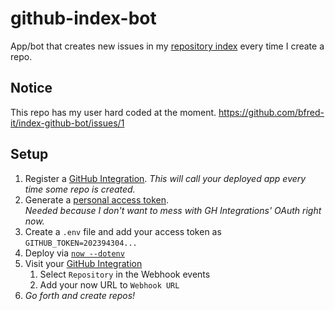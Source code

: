 # github-index-bot

App/bot that creates new issues in my [repository index](https://github.com/bfred-it/index) every time I create a repo.

## Notice

This repo has my user hard coded at the moment. https://github.com/bfred-it/index-github-bot/issues/1

## Setup

1. Register a [GitHub Integration](https://github.com/settings/integrations).
    _This will call your deployed app every time some repo is created._
2. Generate a [personal access token](https://github.com/settings/tokens).  
    _Needed because I don't want to mess with GH Integrations' OAuth right now._
3. Create a `.env` file and add your access token as `GITHUB_TOKEN=202394304...`
4. Deploy via [`now --dotenv`](https://github.com/zeit/now-cli)  
5. Visit your [GitHub Integration](https://github.com/settings/integrations)
    1. Select `Repository` in the Webhook events
    2. Add your now URL to `Webhook URL`
6. _Go forth and create repos!_
